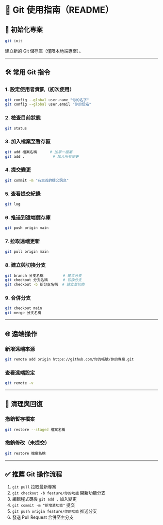# 📘 Git 使用指南（README）

## 🔧 初始化專案

```bash
git init
```

建立新的 Git 儲存庫（僅限本地端專案）。

---

## 🛠️ 常用 Git 指令

### 1. 設定使用者資訊（初次使用）

```bash
git config --global user.name "你的名字"
git config --global user.email "你的信箱"
```

### 2. 檢查目前狀態

```bash
git status
```

### 3. 加入檔案至暫存區

```bash
git add 檔案名稱      # 加單一檔案
git add .             # 加入所有變更
```

### 4. 提交變更

```bash
git commit -m "有意義的提交訊息"
```

### 5. 查看提交紀錄

```bash
git log
```

### 6. 推送到遠端儲存庫

```bash
git push origin main
```

### 7. 拉取遠端更新

```bash
git pull origin main
```

### 8. 建立與切換分支

```bash
git branch 分支名稱         # 建立分支
git checkout 分支名稱       # 切換分支
git checkout -b 新分支名稱  # 建立並切換
```

### 9. 合併分支

```bash
git checkout main
git merge 分支名稱
```

---

## 🌐 遠端操作

### 新增遠端來源

```bash
git remote add origin https://github.com/你的帳號/你的專案.git
```

### 查看遠端設定

```bash
git remote -v
```

---

## 🧹 清理與回復

### 撤銷暫存檔案

```bash
git restore --staged 檔案名稱
```

### 撤銷修改（未提交）

```bash
git restore 檔案名稱
```

---

## ✅ 推薦 Git 操作流程

1. `git pull` 拉取最新專案
2. `git checkout -b feature/你的功能` 開新功能分支
3. 編輯程式碼後 `git add .` 加入變更
4. `git commit -m "新增某功能"` 提交
5. `git push origin feature/你的功能` 推送分支
6. 發送 Pull Request 合併至主分支